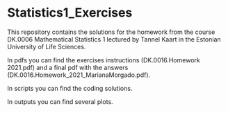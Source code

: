 # Statistics1_Exercises

This repository contains the solutions for the homework from the course DK.0006 Mathematical Statistics 1 lectured by Tannel Kaart in the Estonian University of Life Sciences.

In pdfs you can find the exercises instructions (DK.0016.Homework 2021.pdf) and a final pdf with the answers (DK.0016.Homework_2021_MarianaMorgado.pdf).

In scripts you can find the coding solutions.

In outputs you can find several plots.